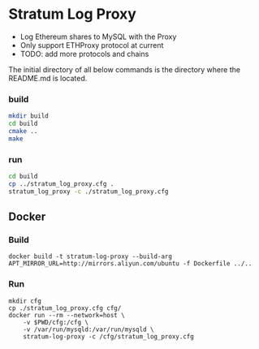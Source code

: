 Stratum Log Proxy
==================

* Log Ethereum shares to MySQL with the Proxy
* Only support ETHProxy protocol at current
* TODO: add more protocols and chains

The initial directory of all below commands is the directory where the README.md is located.

### build

```bash
mkdir build
cd build
cmake ..
make
```

### run

```bash
cd build
cp ../stratum_log_proxy.cfg .
stratum_log_proxy -c ./stratum_log_proxy.cfg
```

## Docker

### Build

```
docker build -t stratum-log-proxy --build-arg APT_MIRROR_URL=http://mirrors.aliyun.com/ubuntu -f Dockerfile ../..
```

### Run

```
mkdir cfg
cp ./stratum_log_proxy.cfg cfg/
docker run --rm --network=host \
    -v $PWD/cfg:/cfg \
    -v /var/run/mysqld:/var/run/mysqld \
    stratum-log-proxy -c /cfg/stratum_log_proxy.cfg
```
